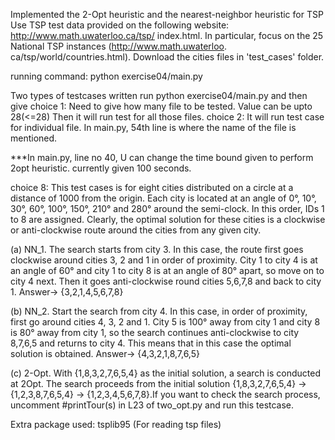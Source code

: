
Implemented the 2-Opt heuristic and the nearest-neighbor heuristic for TSP
Use TSP test data provided on the following website: http://www.math.uwaterloo.ca/tsp/
index.html. In particular, focus on the 25 National TSP instances (http://www.math.uwaterloo.
ca/tsp/world/countries.html).
Download the cities files in 'test_cases' folder.

running command: python exercise04/main.py 

Two types of testcases written
run python exercise04/main.py and then give choice 1:
    Need to give how many file to be tested. Value can be upto 28(<=28)
    Then it will run test for all those files. 
choice 2:
    It will run test case for individual file. In main.py, 54th line is where the name of the file is mentioned.

***In main.py, line no 40, U can change the time bound given to perform 2opt heuristic. currently given 100 seconds. 

choice 8:
 This test cases is for eight cities distributed on a circle at a distance of 1000 from the origin.
Each city is located at an angle of 0°, 10°, 30°, 60°, 100°, 150°, 210° and 280° around the semi-clock. In this order, IDs 1 to 8 are assigned.
Clearly, the optimal solution for these cities is a clockwise or anti-clockwise route around the cities from any given city.

(a) NN_1.
The search starts from city 3. In this case, the route first goes clockwise around cities 3, 2 and 1 in order of proximity. City 1 to city 4 is at an angle of 60° and city 1 to city 8 is at an angle of 80° apart, so move on to city 4 next. Then it goes anti-clockwise round cities 5,6,7,8 and back to city 1.
Answer-> {3,2,1,4,5,6,7,8}

(b) NN_2.
Start the search from city 4. In this case, in order of proximity, first go around cities 4, 3, 2 and 1. City 5 is 100° away from city 1 and city 8 is 80° away from city 1, so the search continues anti-clockwise to city 8,7,6,5 and returns to city 4. This means that in this case the optimal solution is obtained.
Answer-> {4,3,2,1,8,7,6,5}

(c) 2-Opt.
With {1,8,3,2,7,6,5,4} as the initial solution, a search is conducted at 2Opt.
The search proceeds from the initial solution {1,8,3,2,7,6,5,4} -> {1,2,3,8,7,6,5,4} -> {1,2,3,4,5,6,7,8}.If you want to check the search process, uncomment #printTour(s) in L23 of two_opt.py and run this testcase.
   

Extra package used: tsplib95 (For reading tsp files)
